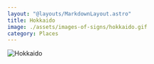 ```yaml
---
layout: "@layouts/MarkdownLayout.astro"
title: Hokkaido
image: ./assets/images-of-signs/hokkaido.gif
category: Places
---
```


![Hokkaido](@signs/hokkaido.gif)
